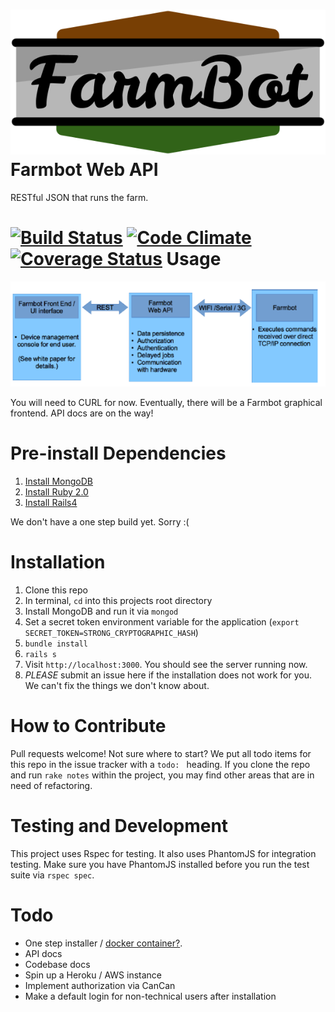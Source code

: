 ![Farmbot Web API](logo.png)
Farmbot Web API
===
RESTful JSON that runs the farm.

[![Build Status](https://travis-ci.org/FarmBot/farmbot-web-api.png?branch=master)](https://travis-ci.org/FarmBot/farmbot-web-api)
[![Code Climate](https://codeclimate.com/github/FarmBot/farmbot-web-api.png)](https://codeclimate.com/github/FarmBot/farmbot-web-api)
[![Coverage Status](https://coveralls.io/repos/FarmBot/farmbot-web-api/badge.png)](https://coveralls.io/r/FarmBot/farmbot-web-api)
Usage
===
![How Farmbot will work](diagram.png)

You will need to CURL for now. Eventually, there will be a Farmbot graphical frontend. API docs are on the way!

Pre-install Dependencies
===
1. [Install MongoDB](http://docs.mongodb.org/manual/installation/)
2. [Install Ruby 2.0](https://www.ruby-lang.org/en/downloads/)
2. [Install Rails4](http://rubyonrails.org/download)

We don't have a one step build yet. Sorry :(

Installation
===
 1. Clone this repo
 2. In terminal, `cd` into this projects root directory
 3. Install MongoDB and run it via `mongod`
 4. Set a secret token environment variable for the application (`export SECRET_TOKEN=STRONG_CRYPTOGRAPHIC_HASH`)
 5. `bundle install`
 6. `rails s`
 7. Visit `http://localhost:3000`. You should see the server running now.
 8. *PLEASE* submit an issue here if the installation does not work for you. We can't fix the things we don't know about.

How to Contribute
===
Pull requests welcome! Not sure where to start? We put all todo items for this repo in the issue tracker with a `todo: ` heading. If you clone the repo and run `rake notes` within the project, you may find other areas that are in need of refactoring.

Testing and Development
===
This project uses Rspec for testing. It also uses PhantomJS for integration testing. Make sure you have PhantomJS installed before you run the test suite via `rspec spec`.

Todo
===
 * One step installer / [docker container?](http://www.docker.io/learn_more/).
 * API docs
 * Codebase docs
 * Spin up a Heroku / AWS instance
 * Implement authorization via CanCan
 * Make a default login for non-technical users after installation
